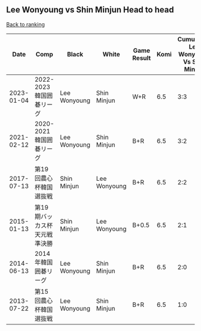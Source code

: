 ## Lee Wonyoung vs Shin Minjun Head to head

[Back to ranking](../../index.md)




| **Date** | **Comp** | **Black** | **White** | **Game Result** | **Komi** | **Cumulative Lee Wonyoung Vs Shin Minjun** | **Lee Wonyoung Streak** | **Shin Minjun Streak** | 
| --- | --- | --- | --- | --- | --- | --- | --- | --- |
| 2023-01-04 | 2022-2023韓国囲碁リーグ | Lee Wonyoung | Shin Minjun | W+R | 6.5 | 3:3 | 0 | 1 | 
| 2021-02-12 | 2020-2021韓国囲碁リーグ | Lee Wonyoung | Shin Minjun | B+R | 6.5 | 3:2 | 1 | 0 | 
| 2017-07-13 | 第19回農心杯韓国選抜戦 | Shin Minjun | Lee Wonyoung | B+R | 6.5 | 2:2 | 0 | 2 | 
| 2015-01-13 | 第19期バッカス杯天元戦準決勝 | Shin Minjun | Lee Wonyoung | B+0.5 | 6.5 | 2:1 | 0 | 1 | 
| 2014-06-13 | 2014年韓国囲碁リーグ | Lee Wonyoung | Shin Minjun | B+R | 6.5 | 2:0 | 2 | 0 | 
| 2013-07-22 | 第15回農心杯韓国選抜戦 | Lee Wonyoung | Shin Minjun | B+R | 6.5 | 1:0 | 1 | 0 |




